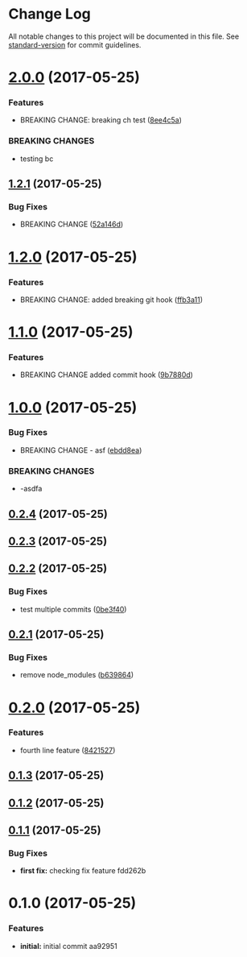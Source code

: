 # Change Log

All notable changes to this project will be documented in this file. See [standard-version](https://github.com/conventional-changelog/standard-version) for commit guidelines.

<a name="2.0.0"></a>
# [2.0.0](https://github.com/benka/changelog-versioning/compare/v1.2.1...v2.0.0) (2017-05-25)


### Features

* BREAKING CHANGE: breaking ch test ([8ee4c5a](https://github.com/benka/changelog-versioning/commit/8ee4c5a))


### BREAKING CHANGES

* testing bc



<a name="1.2.1"></a>
## [1.2.1](https://github.com/benka/changelog-versioning/compare/v1.2.0...v1.2.1) (2017-05-25)


### Bug Fixes

* BREAKING CHANGE ([52a146d](https://github.com/benka/changelog-versioning/commit/52a146d))



<a name="1.2.0"></a>
# [1.2.0](https://github.com/benka/changelog-versioning/compare/v1.1.0...v1.2.0) (2017-05-25)


### Features

* BREAKING CHANGE: added breaking git hook ([ffb3a11](https://github.com/benka/changelog-versioning/commit/ffb3a11))



<a name="1.1.0"></a>
# [1.1.0](https://github.com/benka/changelog-versioning/compare/v1.0.0...v1.1.0) (2017-05-25)


### Features

* BREAKING CHANGE added commit hook ([9b7880d](https://github.com/benka/changelog-versioning/commit/9b7880d))



<a name="1.0.0"></a>
# [1.0.0](https://github.com/benka/changelog-versioning/compare/v0.2.4...v1.0.0) (2017-05-25)


### Bug Fixes

* BREAKING CHANGE - asf ([ebdd8ea](https://github.com/benka/changelog-versioning/commit/ebdd8ea))


### BREAKING CHANGES

* -asdfa



<a name="0.2.4"></a>
## [0.2.4](https://github.com/benka/changelog-versioning/compare/v0.2.3...v0.2.4) (2017-05-25)



<a name="0.2.3"></a>
## [0.2.3](https://github.com/benka/changelog-versioning/compare/v0.2.2...v0.2.3) (2017-05-25)



<a name="0.2.2"></a>
## [0.2.2](https://github.com/benka/changelog-versioning/compare/v0.2.1...v0.2.2) (2017-05-25)


### Bug Fixes

* test multiple commits ([0be3f40](https://github.com/benka/changelog-versioning/commit/0be3f40))



<a name="0.2.1"></a>
## [0.2.1](https://github.com/benka/changelog-versioning/compare/v0.2.0...v0.2.1) (2017-05-25)


### Bug Fixes

* remove node_modules ([b639864](https://github.com/benka/changelog-versioning/commit/b639864))



<a name="0.2.0"></a>
# [0.2.0](https://github.com/benka/changelog-versioning/compare/v0.1.3...v0.2.0) (2017-05-25)


### Features

* fourth line feature ([8421527](https://github.com/benka/changelog-versioning/commit/8421527))



<a name="0.1.3"></a>
## [0.1.3](https://github.com/benka/changelog-versioning/compare/v0.1.2...v0.1.3) (2017-05-25)



<a name="0.1.2"></a>
## [0.1.2](https://github.com/benka/changelog-versioning/compare/v0.1.1...v0.1.2) (2017-05-25)



<a name="0.1.1"></a>
## [0.1.1](/compare/v0.1.0...v0.1.1) (2017-05-25)


### Bug Fixes

* **first fix:** checking fix feature fdd262b



<a name="0.1.0"></a>
# 0.1.0 (2017-05-25)


### Features

* **initial:** initial commit aa92951
